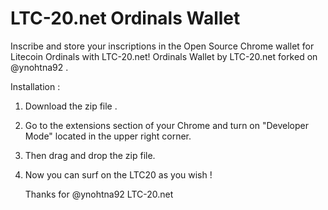 # LTC-20.net Ordinals Wallet

Inscribe and store your inscriptions in the Open Source Chrome wallet for Litecoin Ordinals with LTC-20.net! Ordinals Wallet by LTC-20.net forked on @ynohtna92 .

Installation : 

1) Download the zip file .
2) Go to the extensions section of your Chrome and turn on "Developer Mode" located in the upper right corner.
3) Then drag and drop the zip file.
4) Now you can surf on the LTC20 as you wish !


   Thanks for @ynohtna92
   LTC-20.net
